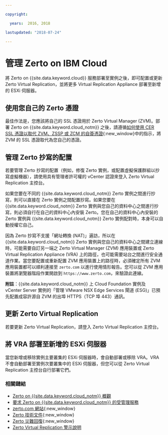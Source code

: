 ```yaml
---

copyright:

  years:  2016, 2018

lastupdated: "2018-07-24"

---
```


# 管理 Zerto on IBM Cloud

將 Zerto on {{site.data.keyword.cloud}} 服務部署至實例之後，即可配置或更新 Zerto Virtual Replication，並將更多 Virtual Replication Appliance 部署至新增的 ESXi 伺服器。

## 使用您自己的 Zerto 憑證

最佳作法是，您應該將自己的 SSL 憑證用於 Zerto Virtual Manager (ZVM)。部署 Zerto on {{site.data.keyword.cloud_notm}} 之後，請遵循[如何使用 CER SSL 憑證以取代 ZVM、ZSSP 或 ZCM 的自簽憑證](https://www.zerto.com/myzerto/knowledge-base/how-to-use-a-cer-ssl-certificate-to-replace-the-self-signed-certificate-for-the-zvm-zssp-or-zcm/){:new_window}中的指示，將 ZVM 的 SSL 憑證取代為您自己的憑證。

## 管理 Zerto 抄寫的配置

若要管理 Zerto 抄寫的配置（例如，修復 Zerto 實例，或配置虛擬保護群組以抄寫虛擬機器），請使用具有管理者許可權的 vCenter 認證來登入 Zerto Virtual Replication 主控台。

如果您要在不同的 {{site.data.keyword.cloud_notm}} Zerto 實例之間進行抄寫，則可以直接在 Zerto 實例之間配置抄寫。如果您要在 {{site.data.keyword.cloud_notm}} Zerto 實例與您自己的資料中心之間進行抄寫，則必須自行在自己的資料中心內安裝 Zerto。您在自己的資料中心內安裝的 Zerto 實例與 {{site.data.keyword.cloud_notm}} Zerto 實例配對時，本身可以自動授權它自己。

因為 Zerto 抄寫不支援「網址轉換 (NAT)」遍訪，所以在 {{site.data.keyword.cloud_notm}} Zerto 實例與您自己的資料中心之間建立連線時，可能需要自訂另一端之 Zerto Virtual Manager (ZVM) 應用裝置或 Zerto Virtual Replication Appliance (VRA) 上的路徑，也可能需要站台之間進行安全通道作業。當您要配置或重新配置 ZVM 應用裝置上的路徑時，必須確定所有 ZVM 應用裝置都可以順利連接至 `zerto.com` 以進行使用情形報告。您可以從 ZVM 應用裝置將瀏覽器階段作業開啟到 `https://www.zerto.com`，來驗證此連線。

**附註**：{{site.data.keyword.cloud_notm}} 上 Cloud Foundation 實例及 vCenter Server 實例的「管理 VMware NSX Edge Services 閘道 (ESG)」已預先配置成容許源自 ZVM 的出埠 HTTPS（TCP 埠 443）通訊。

## 更新 Zerto Virtual Replication

若要更新 Zerto Virtual Replication，請登入 Zerto Virtual Replication 主控台。

## 將 VRA 部署至新增的 ESXi 伺服器

當您新增或移除實例主要叢集的 ESXi 伺服器時，會自動部署或移除 VRA。VRA 不會自動部署至實例次要叢集中的 ESXi 伺服器，但您可以從 Zerto Virtual Replication 主控台自行部署它們。

### 相關鏈結

* [Zerto on {{site.data.keyword.cloud_notm}} 概觀](addingzertodr.html)
* [要求 Zerto on {{site.data.keyword.cloud_notm}} 的受管理服務](managing_zerto_services.html)
* [zerto.com 網站](https://www.zerto.com){:new_window}
* [Zerto 技術文件](https://www.zerto.com/myzerto/technical-documentation/){:new_window}
* [Zerto 災難回復](https://www.ibm.com/cloud/garage/architectures/virtualizationArchitecture/zerto){:new_window}
* [Zerto Virtual Replication 警示說明](https://www.zerto.com/myzerto/knowledge-base/explanation-of-zvr-alerts/)
